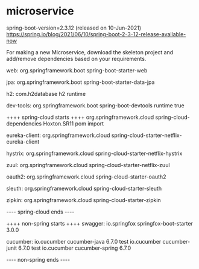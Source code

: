 # microservice
spring-boot-version=2.3.12 (released on 10-Jun-2021)
https://spring.io/blog/2021/06/10/spring-boot-2-3-12-release-available-now

For making a new Microservice, download the skeleton project and add/remove dependencies based on your requirements.

web:
<dependency>
	<groupId>org.springframework.boot</groupId>
	<artifactId>spring-boot-starter-web</artifactId>
</dependency>

jpa:
<dependency>
	<groupId>org.springframework.boot</groupId>
	<artifactId>spring-boot-starter-data-jpa</artifactId>
</dependency>

h2:
<dependency>
	<groupId>com.h2database</groupId>
	<artifactId>h2</artifactId>
	<scope>runtime</scope>
</dependency>

dev-tools:
<dependency>
	<groupId>org.springframework.boot</groupId>
	<artifactId>spring-boot-devtools</artifactId>
	<scope>runtime</scope>
	<optional>true</optional>
</dependency>

++++ spring-cloud starts ++++
<dependencyManagement>
	<dependencies>
		<dependency>
			<groupId>org.springframework.cloud</groupId>
			<artifactId>spring-cloud-dependencies</artifactId>
			<version>Hoxton.SR11</version>
			<type>pom</type>
			<scope>import</scope>
		</dependency>
	</dependencies>
</dependencyManagement>

eureka-client:
<dependency>
	<groupId>org.springframework.cloud</groupId>
	<artifactId>spring-cloud-starter-netflix-eureka-client</artifactId>
</dependency>

hystrix:
<dependency>
  <groupId>org.springframework.cloud</groupId>
  <artifactId>spring-cloud-starter-netflix-hystrix</artifactId>
</dependency>

zuul:
<dependency>
	<groupId>org.springframework.cloud</groupId>
	<artifactId>spring-cloud-starter-netflix-zuul</artifactId>
</dependency>

oauth2:
<dependency>
	<groupId>org.springframework.cloud</groupId>
	<artifactId>spring-cloud-starter-oauth2</artifactId>
</dependency>

sleuth:
<dependency>
	<groupId>org.springframework.cloud</groupId>
	<artifactId>spring-cloud-starter-sleuth</artifactId>
</dependency>

zipkin:
<dependency>
	<groupId>org.springframework.cloud</groupId>
	<artifactId>spring-cloud-starter-zipkin</artifactId>
</dependency>

---- spring-cloud ends ----

++++ non-spring starts ++++
swagger:
<dependency>
	<groupId>io.springfox</groupId>
	<artifactId>springfox-boot-starter</artifactId>
	<version>3.0.0</version>
</dependency>

cucumber:
<dependency>
	<groupId>io.cucumber</groupId>
	<artifactId>cucumber-java</artifactId>
	<version>6.7.0</version>
	<scope>test</scope>
</dependency>
<dependency>
	<groupId>io.cucumber</groupId>
	<artifactId>cucumber-junit</artifactId>
	<version>6.7.0</version>
	<scope>test</scope>
</dependency>
<dependency>
	<groupId>io.cucumber</groupId>
	<artifactId>cucumber-spring</artifactId>
	<version>6.7.0</version>
</dependency>

---- non-spring ends ----